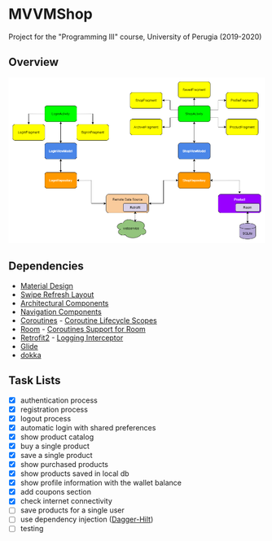 # MVVMShop
Project for the "Programming III" course, University of Perugia (2019-2020)

## Overview
<img src="images/overview.png"/>

## Dependencies
* [Material Design](https://material.io/develop/android/docs/getting-started/)
* [Swipe Refresh Layout](https://developer.android.com/training/swipe/add-swipe-interface)
* [Architectural Components](https://developer.android.com/topic/libraries/architecture)
* [Navigation Components](https://developer.android.com/guide/navigation/navigation-getting-started)
* [Coroutines](https://developer.android.com/kotlin/coroutines) - [Coroutine Lifecycle Scopes](https://developer.android.com/topic/libraries/architecture/coroutines)
* [Room](https://developer.android.com/training/data-storage/room) - [Coroutines Support for Room](https://developer.android.com/topic/libraries/architecture/room)
* [Retrofit2](https://square.github.io/retrofit/) - [Logging Interceptor](https://github.com/square/okhttp/tree/master/okhttp-logging-interceptor)
* [Glide](https://github.com/bumptech/glide)
* [dokka](https://github.com/Kotlin/dokka)

## Task Lists
- [x] authentication process
- [x] registration process
- [x] logout process
- [x] automatic login with shared preferences
- [x] show product catalog
- [x] buy a single product
- [x] save a single product
- [x] show purchased products
- [x] show products saved in local db
- [x] show profile information with the wallet balance
- [x] add coupons section
- [x] check internet connectivity
- [ ] save products for a single user
- [ ] use dependency injection ([Dagger-Hilt](https://developer.android.com/training/dependency-injection/hilt-android))
- [ ] testing

